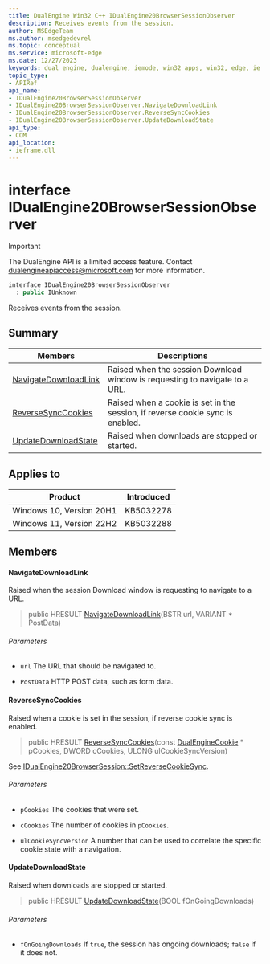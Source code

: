 ```yaml
---
title: DualEngine Win32 C++ IDualEngine20BrowserSessionObserver
description: Receives events from the session.
author: MSEdgeTeam
ms.author: msedgedevrel
ms.topic: conceptual
ms.service: microsoft-edge
ms.date: 12/27/2023
keywords: dual engine, dualengine, iemode, win32 apps, win32, edge, ie mode, edge html, IDualEngine20BrowserSessionObserver
topic_type: 
- APIRef
api_name:
- IDualEngine20BrowserSessionObserver
- IDualEngine20BrowserSessionObserver.NavigateDownloadLink
- IDualEngine20BrowserSessionObserver.ReverseSyncCookies
- IDualEngine20BrowserSessionObserver.UpdateDownloadState
api_type:
- COM
api_location:
- ieframe.dll
---
```


# interface IDualEngine20BrowserSessionObserver

> [!IMPORTANT]
> The DualEngine API is a limited access feature. Contact dualengineapiaccess@microsoft.com for more information.

```cpp
interface IDualEngine20BrowserSessionObserver
  : public IUnknown
```

Receives events from the session.

## Summary

 Members                        | Descriptions
--------------------------------|---------------------------------------------
[NavigateDownloadLink](#navigatedownloadlink) | Raised when the session Download window is requesting to navigate to a URL.
[ReverseSyncCookies](#reversesynccookies) | Raised when a cookie is set in the session, if reverse cookie sync is enabled.
[UpdateDownloadState](#updatedownloadstate) | Raised when downloads are stopped or started.

## Applies to

Product   |Introduced
--------- | ---------
Windows 10, Version 20H1   |KB5032278
Windows 11, Version 22H2   |KB5032288

## Members

#### NavigateDownloadLink

Raised when the session Download window is requesting to navigate to a URL.

> public HRESULT [NavigateDownloadLink](#navigatedownloadlink)(BSTR url, VARIANT * PostData)

###### Parameters
* `url` The URL that should be navigated to. 

* `PostData` HTTP POST data, such as form data.

#### ReverseSyncCookies

Raised when a cookie is set in the session, if reverse cookie sync is enabled.

> public HRESULT [ReverseSyncCookies](#reversesynccookies)(const [DualEngineCookie](dualenginecookie.md) * pCookies, DWORD cCookies, ULONG ulCookieSyncVersion)

See [IDualEngine20BrowserSession::SetReverseCookieSync](idualengine20browsersession.md#setreversecookiesync).

###### Parameters
* `pCookies` The cookies that were set. 

* `cCookies` The number of cookies in `pCookies`. 

* `ulCookieSyncVersion` A number that can be used to correlate the specific cookie state with a navigation.

#### UpdateDownloadState

Raised when downloads are stopped or started.

> public HRESULT [UpdateDownloadState](#updatedownloadstate)(BOOL fOnGoingDownloads)

###### Parameters
* `fOnGoingDownloads` If `true`, the session has ongoing downloads; `false` if it does not.
